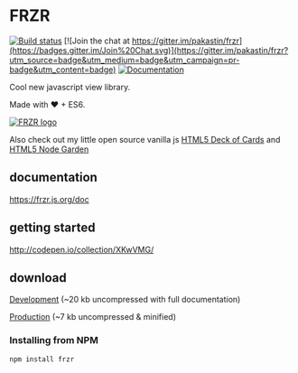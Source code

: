 # FRZR
[![Build status](https://travis-ci.org/pakastin/frzr.svg)](https://travis-ci.org/pakastin/frzr) 
[![Join the chat at https://gitter.im/pakastin/frzr](https://badges.gitter.im/Join%20Chat.svg)](https://gitter.im/pakastin/frzr?utm_source=badge&utm_medium=badge&utm_campaign=pr-badge&utm_content=badge) 
[![Documentation](https://frzr.js.org/doc/badge.svg)](https://frzr.js.org/doc) 

Cool new javascript view library.

Made with ♥ + ES6.

[![FRZR logo](https://frzr.js.org/img/logo.svg)](https://frzr.js.org)

Also check out my little open source vanilla js [HTML5 Deck of Cards](https://deck-of-cards.js.org) and [HTML5 Node Garden](https://nodegarden.js.org)

## documentation
https://frzr.js.org/doc

## getting started
http://codepen.io/collection/XKwVMG/

## download
[Development](https://frzr.js.org/dist/frzr.js) (~20 kb uncompressed with full documentation)

[Production](https://frzr.js.org/dist/frzr.min.js) (~7 kb uncompressed & minified)

### Installing from NPM

```
npm install frzr
```
